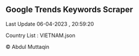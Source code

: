 

## Google Trends Keywords Scraper 
 
Last Update 06-04-2023 , 20:59:20

Country List :
VIETNAM.json



© Abdul Muttaqin 
